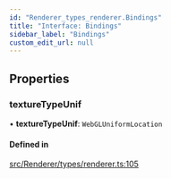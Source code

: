 ```yaml
---
id: "Renderer_types_renderer.Bindings"
title: "Interface: Bindings"
sidebar_label: "Bindings"
custom_edit_url: null
---
```




## Properties

### textureTypeUnif

• **textureTypeUnif**: `WebGLUniformLocation`

#### Defined in

[src/Renderer/types/renderer.ts:105](https://github.com/ZeaInc/zea-engine/blob/d12d3e016/src/Renderer/types/renderer.ts#L105)

